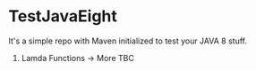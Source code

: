# TestJavaEight

It's a simple repo with Maven initialized to test your JAVA 8 stuff.

1. Lamda Functions -> More TBC
